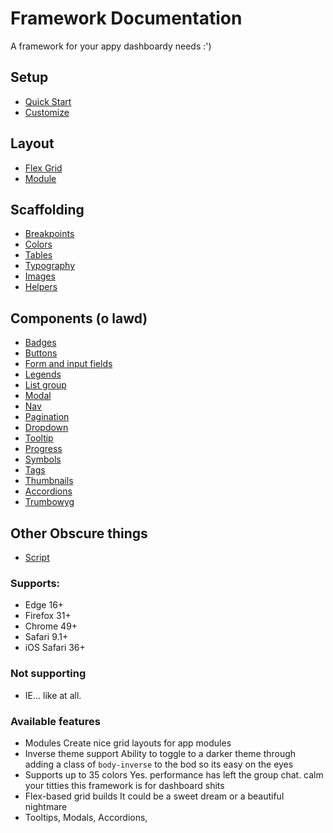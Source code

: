 # Framework Documentation
A framework for your appy dashboardy needs :')


##	Setup
*	[Quick Start](docs/sections/setup/quickstart.md)
*	[Customize](docs/sections/setup/customize.md)

##	Layout
*	[Flex Grid](docs/sections/layout/flexgrid.md)
*	[Module](docs/sections/layout/module.md)

##	Scaffolding
*	[Breakpoints](docs/sections/scaffolding/breakpoint.md)
*	[Colors](docs/sections/scaffolding/colors.md)
*	[Tables](docs/sections/scaffolding/table.md)
*	[Typography](docs/sections/scaffolding/typography.md)
*	[Images](docs/sections/scaffolding/images.md)
*	[Helpers](docs/sections/scaffolding/helpers.md)

##	Components (o lawd)
*	[Badges](docs/sections/components/badge.md)
*	[Buttons](docs/sections/components/button.md)
*	[Form and input fields](docs/sections/components/form.md)
*	[Legends](docs/sections/components/legend.md)
*	[List group](docs/sections/components/list-group.md)
*	[Modal](docs/sections/components/modal.md)
*	[Nav](docs/sections/components/nav.md)
*	[Pagination](docs/sections/components/pagination.md)
*	[Dropdown](docs/sections/components/dropdown.md)
*	[Tooltip](docs/sections/components/tooltip.md)
*	[Progress](docs/sections/components/progress.md)
*	[Symbols](docs/sections/components/symbol.md)
*	[Tags](docs/sections/components/tag.md)
*	[Thumbnails](docs/sections/components/thumbnail.md)
*	[Accordions](docs/sections/components/accordion.md)
*	[Trumbowyg](docs/sections/components/trumbowyg.md)

##	Other Obscure things
*	[Script](docs/sections/components/other/script.md)

### Supports:
*	Edge 16+
*	Firefox 31+
*	Chrome 49+
*	Safari 9.1+
*	iOS Safari 36+

### Not supporting
*	IE... like at all.


###	Available features
*	Modules
	Create nice grid layouts for app modules
*	Inverse theme support
	Ability to toggle to a darker theme through adding a class of `body-inverse` to the bod so its easy on the eyes
*	Supports up to 35 colors
	Yes. performance has left the group chat. calm your titties this framework is for dashboard shits
*	Flex-based grid builds
	It could be a sweet dream or a beautiful nightmare
* Tooltips, Modals, Accordions, 

